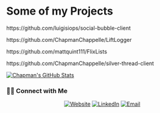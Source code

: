 <h1>Some of my Projects</h1>
<p>https://github.com/luigisiops/social-bubble-client</p>
<p>https://github.com/ChapmanChappelle/LiftLogger</p>
<p>https://github.com/mattquint111/FlixLists</p>
<p>https://github.com/ChapmanChappelle/silver-thread-client</p>




[![Chapman's GitHub Stats](https://github-readme-stats.vercel.app/api?username=ChapmanChappelle&show_icons=true)](https://github.com/ChapmanChappelle)

<h3> 🤝🏻 Connect with Me </h3>

<p align="center">
<a href="https://www.albrt.cc"><img alt="Website" src="https://img.shields.io/badge/Website-www.albrt.cc-blue?style=flat-square&logo=google-chrome"></a>
<a href="https://www.linkedin.com/in/a-chapman-chappelle"><img alt="LinkedIn" src="https://img.shields.io/badge/LinkedIn-Chapman%20Chappelle-blue?style=flat-square&logo=linkedin"></a>
<a href="mailto:chapman.chappelle@gmail.com"><img alt="Email" src="https://img.shields.io/badge/Email-chapman.chappelle@gmail.com-blue?style=flat-square&logo=gmail"></a>
</p>
